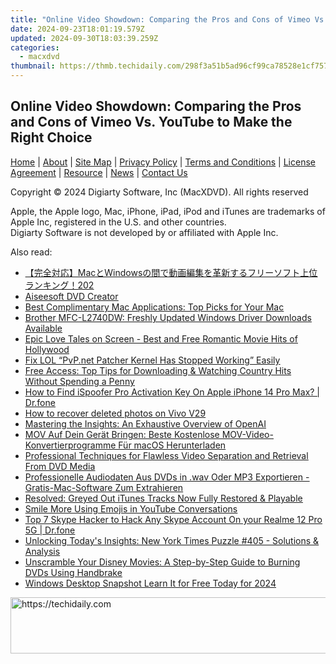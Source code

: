 ```yaml
---
title: "Online Video Showdown: Comparing the Pros and Cons of Vimeo Vs. YouTube to Make the Right Choice"
date: 2024-09-23T18:01:19.579Z
updated: 2024-09-30T18:03:39.259Z
categories:
  - macxdvd
thumbnail: https://thmb.techidaily.com/298f3a51b5ad96cf99ca78528e1cf7576a8f7bf919402e8696c70895bc723b47.jpg
---
```


## Online Video Showdown: Comparing the Pros and Cons of Vimeo Vs. YouTube to Make the Right Choice

[Home](https://tools.techidaily.com/macxdvd/products/) | [About](https://tools.techidaily.com/macxdvd/products/) | [Site Map](https://tools.techidaily.com/macxdvd/products/) | [Privacy Policy](https://tools.techidaily.com/macxdvd/products/) | [Terms and Conditions](https://tools.techidaily.com/macxdvd/products/) | [License Agreement](https://tools.techidaily.com/macxdvd/products/) | [Resource](https://tools.techidaily.com/macxdvd/products/) | [News](https://tools.techidaily.com/macxdvd/products/) | [Contact Us](https://tools.techidaily.com/macxdvd/products/)

Copyright © 2024 Digiarty Software, Inc (MacXDVD). All rights reserved

Apple, the Apple logo, Mac, iPhone, iPad, iPod and iTunes are trademarks of Apple Inc, registered in the U.S. and other countries.  
Digiarty Software is not developed by or affiliated with Apple Inc.

<ins class="adsbygoogle"
     style="display:block"
     data-ad-format="autorelaxed"
     data-ad-client="ca-pub-7571918770474297"
     data-ad-slot="1223367746"></ins>

<ins class="adsbygoogle"
     style="display:block"
     data-ad-client="ca-pub-7571918770474297"
     data-ad-slot="8358498916"
     data-ad-format="auto"
     data-full-width-responsive="true"></ins>

<span class="atpl-alsoreadstyle">Also read:</span>
<div><ul>
<li><a href="https://solve-lab.techidaily.com/macwindows202/"><u>【完全対応】MacとWindowsの間で動画編集を革新するフリーソフト上位ランキング！202</u></a></li>
<li><a href="https://tools.techidaily.com/aiseesoft/dvd-creator/"><u>Aiseesoft DVD Creator</u></a></li>
<li><a href="https://solve-lab.techidaily.com/best-complimentary-mac-applications-top-picks-for-your-mac/"><u>Best Complimentary Mac Applications: Top Picks for Your Mac</u></a></li>
<li><a href="https://hardware-updates.techidaily.com/brother-mfc-l2740dw-freshly-updated-windows-driver-downloads-available/"><u>Brother MFC-L2740DW: Freshly Updated Windows Driver Downloads Available</u></a></li>
<li><a href="https://solve-lab.techidaily.com/epic-love-tales-on-screen-best-and-free-romantic-movie-hits-of-hollywood/"><u>Epic Love Tales on Screen - Best and Free Romantic Movie Hits of Hollywood</u></a></li>
<li><a href="https://common-error.techidaily.com/1723204423354-fix-lol-pvpnet-patcher-kernel-has-stopped-working-easily/"><u>Fix LOL “PvP.net Patcher Kernel Has Stopped Working” Easily</u></a></li>
<li><a href="https://solve-lab.techidaily.com/free-access-top-tips-for-downloading-and-watching-country-hits-without-spending-a-penny/"><u>Free Access: Top Tips for Downloading & Watching Country Hits Without Spending a Penny</u></a></li>
<li><a href="https://fake-location.techidaily.com/how-to-find-ispoofer-pro-activation-key-on-apple-iphone-14-pro-max-drfone-by-drfone-virtual-ios/"><u>How to Find iSpoofer Pro Activation Key On Apple iPhone 14 Pro Max? | Dr.fone</u></a></li>
<li><a href="https://blog-min.techidaily.com/how-to-recover-deleted-photos-on-vivo-v29-by-stellar-photo-recovery-android-mobile-photo-recover/"><u>How to recover deleted photos on Vivo V29</u></a></li>
<li><a href="https://tech-haven.techidaily.com/mastering-the-insights-an-exhaustive-overview-of-openai/"><u>Mastering the Insights: An Exhaustive Overview of OpenAI</u></a></li>
<li><a href="https://solve-lab.techidaily.com/mov-auf-dein-gerat-bringen-beste-kostenlose-mov-video-konvertierprogramme-fur-macos-herunterladen/"><u>MOV Auf Dein Gerät Bringen: Beste Kostenlose MOV-Video-Konvertierprogramme Für macOS Herunterladen</u></a></li>
<li><a href="https://solve-lab.techidaily.com/professional-techniques-for-flawless-video-separation-and-retrieval-from-dvd-media/"><u>Professional Techniques for Flawless Video Separation and Retrieval From DVD Media</u></a></li>
<li><a href="https://solve-lab.techidaily.com/professionelle-audiodaten-aus-dvds-in-wav-oder-mp3-exportieren-gratis-mac-software-zum-extrahieren/"><u>Professionelle Audiodaten Aus DVDs in .wav Oder MP3 Exportieren - Gratis-Mac-Software Zum Extrahieren</u></a></li>
<li><a href="https://solve-lab.techidaily.com/resolved-greyed-out-itunes-tracks-now-fully-restored-and-playable/"><u>Resolved: Greyed Out iTunes Tracks Now Fully Restored & Playable</u></a></li>
<li><a href="https://youtube-tips.techidaily.com/-more-using-emojis-in-youtube-conversations/"><u>Smile More Using Emojis in YouTube Conversations</u></a></li>
<li><a href="https://location-social.techidaily.com/top-7-skype-hacker-to-hack-any-skype-account-on-your-realme-12-pro-5g-drfone-by-drfone-virtual-android/"><u>Top 7 Skype Hacker to Hack Any Skype Account On your Realme 12 Pro 5G | Dr.fone</u></a></li>
<li><a href="https://vp-tips.techidaily.com/unlocking-todays-insights-new-york-times-puzzle-405-solutions-and-analysis/"><u>Unlocking Today's Insights: New York Times Puzzle #405 - Solutions & Analysis</u></a></li>
<li><a href="https://solve-lab.techidaily.com/unscramble-your-disney-movies-a-step-by-step-guide-to-burning-dvds-using-handbrake/"><u>Unscramble Your Disney Movies: A Step-by-Step Guide to Burning DVDs Using Handbrake</u></a></li>
<li><a href="https://screen-mirroring-recording.techidaily.com/windows-desktop-snapshot-learn-it-for-free-today-for-2024/"><u>Windows Desktop Snapshot Learn It for Free Today for 2024</u></a></li>
</ul></div>

<!-- affiliate ads begin -->
<a href="https://appsumo.8odi.net/c/5597632/2144282/7443" target="_top" id="2144282">
  <img src="//a.impactradius-go.com/display-ad/7443-2144282" border="0" alt="https://techidaily.com" width="728" height="90"/>
</a>
<img height="0" width="0" src="https://appsumo.8odi.net/i/5597632/2144282/7443" style="position:absolute;visibility:hidden;" border="0" />
<!-- affiliate ads end -->

